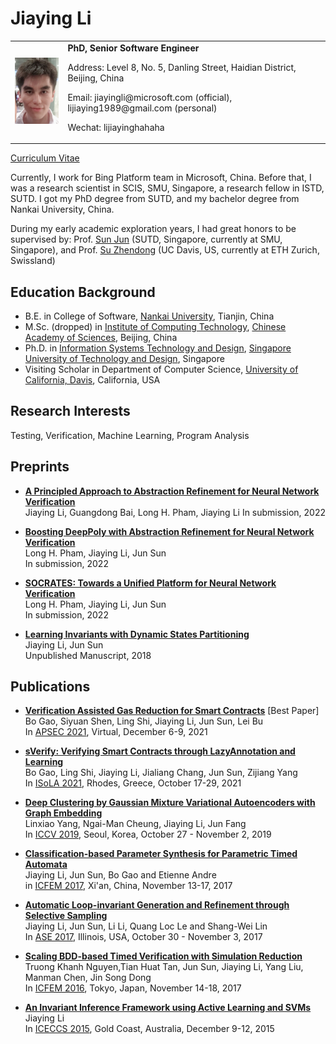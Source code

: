 # Jiaying Li
<table width="68%" border="0" cellpadding="0">
<tr valigh="top" aligh="left">
<td><IMG SRC="./photo.jpg" width="100"><br></td>
<td>
<div>
<b>PhD, Senior Software Engineer</b> <BR> 
<P>Address: Level 8, No. 5, Danling Street, Haidian District, Beijing, China<BR>
<P>Email: jiayingli@microsoft.com (official), lijiaying1989@gmail.com (personal)<BR>
<P>Wechat: lijiayinghahaha<BR>
</div>
</td>
</tr>
</table>

[Curriculum Vitae](http://lijiaying.github.io/cv/cv.pdf)

Currently, I work for Bing Platform team in Microsoft, China. Before that, I was a research scientist in SCIS, SMU, Singapore, a research fellow in ISTD, SUTD. I got my PhD degree from SUTD, and my bachelor degree from Nankai University, China.

During my early academic exploration years, I had great honors to be supervised by:
Prof. [Sun Jun](http://sunjun.site/) (SUTD, Singapore, currently at SMU, Singapore), and Prof. [Su Zhendong](https://people.inf.ethz.ch/suz/) (UC Davis, US, currently at ETH Zurich, Swissland)


## Education Background
* B.E. in College of Software, [Nankai University](http://www.nankai.edu.cn), Tianjin, China
* M.Sc. (dropped) in [Institute of Computing Technology](http://english.ict.cas.cn/), [Chinese Academy of Sciences](http://english.cas.cn/), Beijing, China
* Ph.D. in [Information Systems Technology and Design](https://istd.sutd.edu.sg/), [Singapore University of Technology and Design](http://www.sutd.edu.sg/), Singapore
* Visiting Scholar in Department of Computer Science, [University of California, Davis](https://www.ucdavis.edu/), California, USA



## Research Interests
Testing, Verification, Machine Learning, Program Analysis




## Preprints
- [**A Principled Approach to Abstraction Refinement for Neural Network Verification**](http://lijiaying.github.io)  
Jiaying Li, Guangdong Bai, Long H. Pham, Jiaying Li
In submission, 2022

- [**Boosting DeepPoly with Abstraction Refinement for Neural Network Verification**](http://jiaying.li/papers/DeepPoly_Abstraction_Refinement.pdf)  
Long H. Pham, Jiaying Li, Jun Sun  
In submission, 2022

- [**SOCRATES: Towards a Unified Platform for Neural Network Verification**](https://arxiv.org/pdf/2007.11206.pdf)  
Long H. Pham, Jiaying Li, Jun Sun  
In submission, 2022

- [**Learning Invariants with Dynamic States Partitioning**](http://lijiaying.github.io/papers/icse18.pdf)  
Jiaying Li, Jun Sun   
Unpublished Manuscript, 2018





## Publications
- [**Verification Assisted Gas Reduction for Smart Contracts**](http://lijiaying.github.io/papers/sOptimize.pdf)  [Best Paper]
Bo Gao, Siyuan Shen, Ling Shi, Jiaying Li, Jun Sun, Lei Bu  
In [APSEC 2021](https://apsec2021.seat.org.tw/), Virtual, December 6-9, 2021  

- [**sVerify: Verifying Smart Contracts through LazyAnnotation and Learning**](http://lijiaying.github.io/papers/sVerify.pdf)  
Bo Gao, Ling Shi, Jiaying Li, Jialiang Chang, Jun Sun, Zijiang Yang  
In [ISoLA 2021](https://isola-conference.org/isola2021/), Rhodes, Greece, October 17-29, 2021

- [**Deep Clustering by Gaussian Mixture Variational Autoencoders with Graph Embedding**](http://lijiaying.github.io/papers/iccv19.pdf)  
Linxiao Yang, Ngai-Man Cheung, Jiaying Li, Jun Fang  
In [ICCV 2019](http://iccv2019.thecvf.com/), Seoul, Korea, October 27 - November 2, 2019

- [**Classification-based Parameter Synthesis for Parametric Timed Automata**](http://lijiaying.github.io/papers/icfem17.pdf)  
Jiaying Li, Jun Sun, Bo Gao and Etienne Andre  
in [ICFEM 2017](http://ictt.xidian.edu.cn/icfem2017/), Xi'an, China, November 13-17, 2017

- [**Automatic Loop-invariant Generation and Refinement through Selective Sampling**](http://lijiaying.github.io/papers/ase17.pdf)  
Jiaying Li, Jun Sun, Li Li, Quang Loc Le and Shang-Wei Lin   
In [ASE 2017](http://ase2017.org/), Illinois, USA, October 30 - November 3, 2017 

- [**Scaling BDD-based Timed Verification with Simulation Reduction**](http://lijiaying.github.io/papers/icfem16.pdf)  
Truong Khanh Nguyen,Tian Huat Tan, Jun Sun, Jiaying Li, Yang Liu, Manman Chen, Jin Song Dong  
In [ICFEM 2016](http://icfem2016.xyz/), Tokyo, Japan, November 14-18, 2017

- [**An Invariant Inference Framework using Active Learning and SVMs**](http://lijiaying.github.io/papers/iceccs15.pdf)  
Jiaying Li  
In [ICECCS 2015](http://iceccs2015.monash.edu.au/2015/index.jsp), Gold Coast, Australia, December 9-12, 2015

